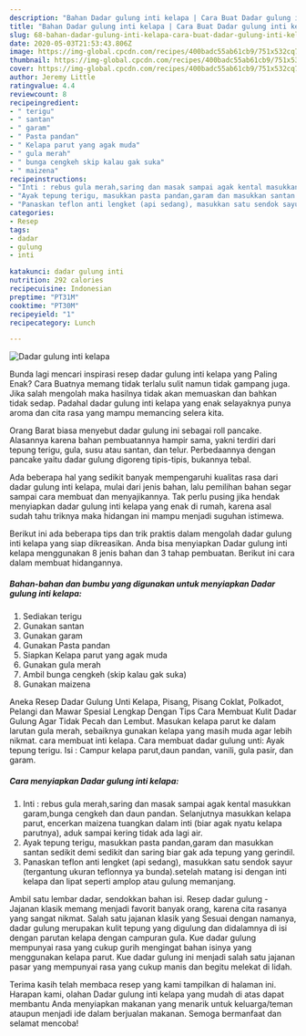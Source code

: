 ```yaml
---
description: "Bahan Dadar gulung inti kelapa | Cara Buat Dadar gulung inti kelapa Yang Bisa Manjain Lidah"
title: "Bahan Dadar gulung inti kelapa | Cara Buat Dadar gulung inti kelapa Yang Bisa Manjain Lidah"
slug: 68-bahan-dadar-gulung-inti-kelapa-cara-buat-dadar-gulung-inti-kelapa-yang-bisa-manjain-lidah
date: 2020-05-03T21:53:43.806Z
image: https://img-global.cpcdn.com/recipes/400badc55ab61cb9/751x532cq70/dadar-gulung-inti-kelapa-foto-resep-utama.jpg
thumbnail: https://img-global.cpcdn.com/recipes/400badc55ab61cb9/751x532cq70/dadar-gulung-inti-kelapa-foto-resep-utama.jpg
cover: https://img-global.cpcdn.com/recipes/400badc55ab61cb9/751x532cq70/dadar-gulung-inti-kelapa-foto-resep-utama.jpg
author: Jeremy Little
ratingvalue: 4.4
reviewcount: 8
recipeingredient:
- " terigu"
- " santan"
- " garam"
- " Pasta pandan"
- " Kelapa parut yang agak muda"
- " gula merah"
- " bunga cengkeh skip kalau gak suka"
- " maizena"
recipeinstructions:
- "Inti : rebus gula merah,saring dan masak sampai agak kental masukkan garam,bunga cengkeh dan daun pandan. Selanjutnya masukkan kelapa parut, encerkan maizena tuangkan dalam inti (biar agak nyatu kelapa parutnya), aduk sampai kering tidak ada lagi air."
- "Ayak tepung terigu, masukkan pasta pandan,garam dan masukkan santan sedikit demi sedikit dan saring biar gak ada tepung yang gerindil."
- "Panaskan teflon anti lengket (api sedang), masukkan satu sendok sayur (tergantung ukuran teflonnya ya bunda).setelah matang isi dengan inti kelapa dan lipat seperti amplop atau gulung memanjang."
categories:
- Resep
tags:
- dadar
- gulung
- inti

katakunci: dadar gulung inti 
nutrition: 292 calories
recipecuisine: Indonesian
preptime: "PT31M"
cooktime: "PT30M"
recipeyield: "1"
recipecategory: Lunch

---
```



![Dadar gulung inti kelapa](https://img-global.cpcdn.com/recipes/400badc55ab61cb9/751x532cq70/dadar-gulung-inti-kelapa-foto-resep-utama.jpg)

Bunda lagi mencari inspirasi resep dadar gulung inti kelapa yang Paling Enak? Cara Buatnya memang tidak terlalu sulit namun tidak gampang juga. Jika salah mengolah maka hasilnya tidak akan memuaskan dan bahkan tidak sedap. Padahal dadar gulung inti kelapa yang enak selayaknya punya aroma dan cita rasa yang mampu memancing selera kita.

Orang Barat biasa menyebut dadar gulung ini sebagai roll pancake. Alasannya karena bahan pembuatannya hampir sama, yakni terdiri dari tepung terigu, gula, susu atau santan, dan telur. Perbedaannya dengan pancake yaitu dadar gulung digoreng tipis-tipis, bukannya tebal.

Ada beberapa hal yang sedikit banyak mempengaruhi kualitas rasa dari dadar gulung inti kelapa, mulai dari jenis bahan, lalu pemilihan bahan segar sampai cara membuat dan menyajikannya. Tak perlu pusing jika hendak menyiapkan dadar gulung inti kelapa yang enak di rumah, karena asal sudah tahu triknya maka hidangan ini mampu menjadi suguhan istimewa.


Berikut ini ada beberapa tips dan trik praktis dalam mengolah dadar gulung inti kelapa yang siap dikreasikan. Anda bisa menyiapkan Dadar gulung inti kelapa menggunakan 8 jenis bahan dan 3 tahap pembuatan. Berikut ini cara dalam membuat hidangannya.

<!--inarticleads1-->

##### Bahan-bahan dan bumbu yang digunakan untuk menyiapkan Dadar gulung inti kelapa:

1. Sediakan  terigu
1. Gunakan  santan
1. Gunakan  garam
1. Gunakan  Pasta pandan
1. Siapkan  Kelapa parut yang agak muda
1. Gunakan  gula merah
1. Ambil  bunga cengkeh (skip kalau gak suka)
1. Gunakan  maizena


Aneka Resep Dadar Gulung Unti Kelapa, Pisang, Pisang Coklat, Polkadot, Pelangi dan Mawar Spesial Lengkap Dengan Tips Cara Membuat Kulit Dadar Gulung Agar Tidak Pecah dan Lembut. Masukan kelapa parut ke dalam larutan gula merah, sebaiknya gunakan kelapa yang masih muda agar lebih nikmat. cara membuat inti kelapa. Cara membuat dadar gulung unti: Ayak tepung terigu. Isi : Campur kelapa parut,daun pandan, vanili, gula pasir, dan garam. 

<!--inarticleads2-->

##### Cara menyiapkan Dadar gulung inti kelapa:

1. Inti : rebus gula merah,saring dan masak sampai agak kental masukkan garam,bunga cengkeh dan daun pandan. Selanjutnya masukkan kelapa parut, encerkan maizena tuangkan dalam inti (biar agak nyatu kelapa parutnya), aduk sampai kering tidak ada lagi air.
1. Ayak tepung terigu, masukkan pasta pandan,garam dan masukkan santan sedikit demi sedikit dan saring biar gak ada tepung yang gerindil.
1. Panaskan teflon anti lengket (api sedang), masukkan satu sendok sayur (tergantung ukuran teflonnya ya bunda).setelah matang isi dengan inti kelapa dan lipat seperti amplop atau gulung memanjang.


Ambil satu lembar dadar, sendokkan bahan isi. Resep dadar gulung - Jajanan klasik memang menjadi favorit banyak orang, karena cita rasanya yang sangat nikmat. Salah satu jajanan klasik yang Sesuai dengan namanya, dadar gulung merupakan kulit tepung yang digulung dan didalamnya di isi dengan parutan kelapa dengan campuran gula. Kue dadar gulung mempunyai rasa yang cukup gurih mengingat bahan isinya yang menggunakan kelapa parut. Kue dadar gulung ini menjadi salah satu jajanan pasar yang mempunyai rasa yang cukup manis dan begitu melekat di lidah. 

Terima kasih telah membaca resep yang kami tampilkan di halaman ini. Harapan kami, olahan Dadar gulung inti kelapa yang mudah di atas dapat membantu Anda menyiapkan makanan yang menarik untuk keluarga/teman ataupun menjadi ide dalam berjualan makanan. Semoga bermanfaat dan selamat mencoba!
